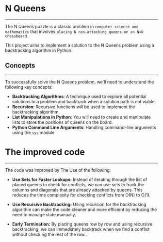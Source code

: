 # N Queens

---

The N Queens puzzle is a classic problem in `computer science and mathematics` that involves `placing N non-attacking queens on an N×N chessboard.`

This project aims to implement a solution to the N Queens problem using a backtracking algorithm in Python.


## Concepts

---

To successfully solve the N Queens problem, we'll need to understand the following key concepts:

- **Backtracking Algorithms**: A technique used to explore all potential solutions to a problem and backtrack when a solution path is not viable.
- **Recursion**: Recursive functions will be used to implement the backtracking algorithm.
- **List Manipulations in Python**: You will need to create and manipulate lists to store the positions of queens on the board.
- **Python Command Line Arguments**: Handling command-line arguments using the `sys` module

# The improved code

---

The code was improved by The Use of the following:

- **Use Sets for Faster Lookups:** Instead of iterating through the list of placed queens to check for conflicts, we can use sets to track the columns and diagonals that are already attacked by queens. This reduces the time complexity for checking conflicts from O(N) to O(1).

- **Use Recursive Backtracking:** Using recursion for the backtracking algorithm can make the code cleaner and more efficient by reducing the need to manage state manually.

- **Early Termination:** By placing queens row by row and using recursive backtracking, we can immediately backtrack when we find a conflict without checking the rest of the row..
